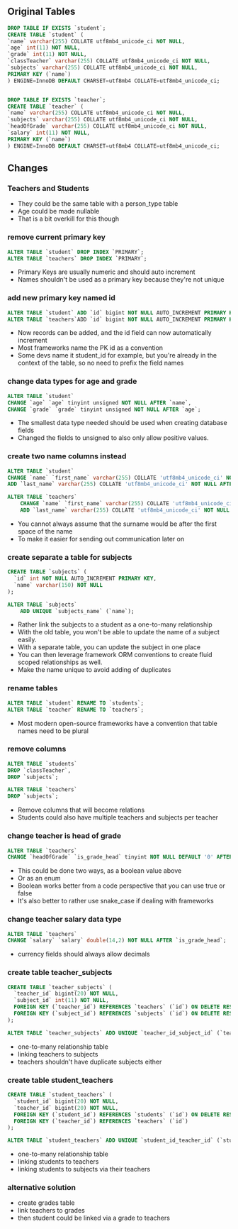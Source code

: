 ## Original Tables

```sql
DROP TABLE IF EXISTS `student`;
CREATE TABLE `student` (
`name` varchar(255) COLLATE utf8mb4_unicode_ci NOT NULL,
`age` int(11) NOT NULL,
`grade` int(11) NOT NULL,
`classTeacher` varchar(255) COLLATE utf8mb4_unicode_ci NOT NULL,
`subjects` varchar(255) COLLATE utf8mb4_unicode_ci NOT NULL,
PRIMARY KEY (`name`)
) ENGINE=InnoDB DEFAULT CHARSET=utf8mb4 COLLATE=utf8mb4_unicode_ci;


DROP TABLE IF EXISTS `teacher`;
CREATE TABLE `teacher` (
`name` varchar(255) COLLATE utf8mb4_unicode_ci NOT NULL,
`subjects` varchar(255) COLLATE utf8mb4_unicode_ci NOT NULL,
`headOfGrade` varchar(255) COLLATE utf8mb4_unicode_ci NOT NULL,
`salary` int(11) NOT NULL,
PRIMARY KEY (`name`)
) ENGINE=InnoDB DEFAULT CHARSET=utf8mb4 COLLATE=utf8mb4_unicode_ci;
```

## Changes

### Teachers and Students

- They could be the same table with a person_type table
- Age could be made nullable
- That is a bit overkill for this though

### remove current primary key

```sql
ALTER TABLE `student` DROP INDEX `PRIMARY`;
ALTER TABLE `teachers` DROP INDEX `PRIMARY`;
```

- Primary Keys are usually numeric and should auto increment
- Names shouldn't be used as a primary key because they're not unique

### add new primary key named id

```sql
ALTER TABLE `student` ADD `id` bigint NOT NULL AUTO_INCREMENT PRIMARY KEY FIRST;
ALTER TABLE `teachers`ADD `id` bigint NOT NULL AUTO_INCREMENT PRIMARY KEY FIRST;
```

- Now records can be added, and the id field can now automatically increment
- Most frameworks name the PK id as a convention
- Some devs name it student_id for example, but you're already in the context of the table, so no need to prefix the field names

### change data types for age and grade

```sql
ALTER TABLE `student`
CHANGE `age` `age` tinyint unsigned NOT NULL AFTER `name`,
CHANGE `grade` `grade` tinyint unsigned NOT NULL AFTER `age`;
```

- The smallest data type needed should be used when creating database fields
- Changed the fields to unsigned to also only allow positive values.

### create two name columns instead

```sql
ALTER TABLE `student`
CHANGE `name` `first_name` varchar(255) COLLATE 'utf8mb4_unicode_ci' NOT NULL AFTER `id`,
ADD `last_name` varchar(255) COLLATE 'utf8mb4_unicode_ci' NOT NULL AFTER `first_name`;

ALTER TABLE `teachers`
    CHANGE `name` `first_name` varchar(255) COLLATE 'utf8mb4_unicode_ci' NOT NULL FIRST,
    ADD `last_name` varchar(255) COLLATE 'utf8mb4_unicode_ci' NOT NULL AFTER `first_name`;
```

- You cannot always assume that the surname would be after the first space of the name
- To make it easier for sending out communication later on

### create separate a table for subjects

```sql
CREATE TABLE `subjects` (
  `id` int NOT NULL AUTO_INCREMENT PRIMARY KEY,
  `name` varchar(150) NOT NULL
);

ALTER TABLE `subjects`
    ADD UNIQUE `subjects_name` (`name`);
```

- Rather link the subjects to a student as a one-to-many relationship 
- With the old table, you won't be able to update the name of a subject easily.
- With a separate table, you can update the subject in one place
- You can then leverage framework ORM conventions to create fluid scoped relationships as well.
- Make the name unique to avoid adding of duplicates


### rename tables

```sql
ALTER TABLE `student` RENAME TO `students`;
ALTER TABLE `teacher` RENAME TO `teachers`;
```

- Most modern open-source frameworks have a convention that table names need to be plural

### remove columns

```sql
ALTER TABLE `students`
DROP `classTeacher`,
DROP `subjects`;

ALTER TABLE `teachers`
DROP `subjects`;
```

- Remove columns that will become relations
- Students could also have multiple teachers and subjects per teacher

### change teacher is head of grade

```sql
ALTER TABLE `teachers`
CHANGE `headOfGrade` `is_grade_head` tinyint NOT NULL DEFAULT '0' AFTER `last_name`;
```

- This could be done two ways, as a boolean value above
- Or as an enum
- Boolean works better from a code perspective that you can use true or false
- It's also better to rather use snake_case if dealing with frameworks

### change teacher salary data type

```sql
ALTER TABLE `teachers`
CHANGE `salary` `salary` double(14,2) NOT NULL AFTER `is_grade_head`;
```

- currency fields should always allow decimals

### create table teacher_subjects

```sql
CREATE TABLE `teacher_subjects` (
  `teacher_id` bigint(20) NOT NULL,
  `subject_id` int(11) NOT NULL,
  FOREIGN KEY (`teacher_id`) REFERENCES `teachers` (`id`) ON DELETE RESTRICT,
  FOREIGN KEY (`subject_id`) REFERENCES `subjects` (`id`) ON DELETE RESTRICT
);

ALTER TABLE `teacher_subjects` ADD UNIQUE `teacher_id_subject_id` (`teacher_id`, `subject_id`);
```

- one-to-many relationship table
- linking teachers to subjects
- teachers shouldn't have duplicate subjects either

### create table student_teachers

```sql
CREATE TABLE `student_teachers` (
  `student_id` bigint(20) NOT NULL,
  `teacher_id` bigint(20) NOT NULL,
  FOREIGN KEY (`student_id`) REFERENCES `students` (`id`) ON DELETE RESTRICT,
  FOREIGN KEY (`teacher_id`) REFERENCES `teachers` (`id`)
);

ALTER TABLE `student_teachers` ADD UNIQUE `student_id_teacher_id` (`student_id`, `teacher_id`);
```

- one-to-many relationship table
- linking students to teachers
- linking students to subjects via their teachers

### alternative solution

- create grades table
- link teachers to grades
- then student could be linked via a grade to teachers
